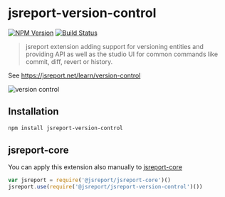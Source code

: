 # jsreport-version-control
[![NPM Version](http://img.shields.io/npm/v/jsreport-version-control.svg?style=flat-square)](https://npmjs.com/package/jsreport-version-control)
[![Build Status](https://travis-ci.com/jsreport/jsreport-version-control.png?branch=master)](https://travis-ci.com/jsreport/jsreport-version-control)

> jsreport extension adding support for versioning entities and providing API as well as the studio UI for common commands like commit, diff, revert or history.

See https://jsreport.net/learn/version-control

![version control](https://jsreport.net/img/version-control.gif)

## Installation

```bash
npm install jsreport-version-control
```

## jsreport-core
You can apply this extension also manually to [jsreport-core](https://github.com/jsreport/jsreport-core)

```js
var jsreport = require('@jsreport/jsreport-core')()
jsreport.use(require('@jsreport/jsreport-version-control')())
```
